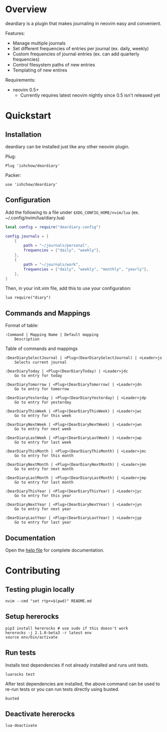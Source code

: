 # Overview

deardiary is a plugin that makes journaling in neovim easy and convenient.

Features:
- Manage multiple journals
- Set different frequencies of entries per journal (ex. daily, weekly)
- Custom frequencies of journal entries (ex. can add quarterly frequencies)
- Control filesystem paths of new entries
- Templating of new entires

Requirements:
- neovim 0.5+
    - Currently requires latest neovim nightly since 0.5 isn't released yet

# Quickstart

## Installation

deardiary can be installed just like any other neovim plugin.

Plug: 

```
Plug 'ishchow/deardiary'
```

Packer:

``` 
use 'ishchow/deardiary' 
```

## Configuration

Add the following to a file under `$XDG_CONFIG_HOME/nvim/lua` (ex.
~/.config/nvim/lua/diary.lua)

```lua
local config = require("deardiary.config")

config.journals = {
    {
        path = "~/journals/personal",
        frequencies = {"daily", "weekly"},
    },
    {
        path = "~/journals/work",
        frequencies = {"daily", "weekly", "monthly", "yearly"},
    },
}
```

Then, in your init.vim file, add this to use your configuration:

```viml
lua require("diary")
```

## Commands and Mappings

Format of table:
```viml
:Command | Mapping Name | Default mapping
    Description
```

Table of commands and mappings
```viml
:DearDiarySelectJournal | <Plug>(DearDiarySelectJournal) | <Leader>js
    Selects current journal

:DearDiaryToday | <Plug>(DearDiaryToday) | <Leader>jdc
    Go to entry for today

:DearDiaryTomorrow | <Plug>(DearDiaryTomorrow) | <Leader>jdn
    Go to entry for tomorrow

:DearDiaryYesterday | <Plug>(DearDiaryYesterday) | <Leader>jdp
    Go to entry for yesterday

:DearDiaryThisWeek | <Plug>(DearDiaryThisWeek) | <Leader>jwc
    Go to entry for this week

:DearDiaryNextWeek | <Plug>(DearDiaryNextWeek) | <Leader>jwn
    Go to entry for next week

:DearDiaryLastWeek | <Plug>(DearDiaryLastWeek) | <Leader>jwp
    Go to entry for last week

:DearDiaryThisMonth | <Plug>(DearDiaryThisMonth) | <Leader>jmc
    Go to entry for this month

:DearDiaryNextMonth | <Plug>(DearDiaryNextMonth) | <Leader>jmn
    Go to entry for next month

:DearDiaryLastMonth | <Plug>(DearDiaryLastMonth) | <Leader>jmp
    Go to entry for last month

:DearDiaryThisYear | <Plug>(DearDiaryThisYear) | <Leader>jyc
    Go to entry for this year

:DearDiaryNextYear | <Plug>(DearDiaryNextYear) | <Leader>jyn
    Go to entry for next year

:DearDiaryLastYear | <Plug>(DearDiaryLastYear) | <Leader>jyp
    Go to entry for last year
```

## Documentation

Open the [help file](https://github.com/ishchow/deardiary/blob/main/doc/deardiary.txt)
for complete documentation.

# Contributing

## Testing plugin locally

`nvim --cmd "set rtp+=$(pwd)" README.md`

## Setup hererocks

```
pip3 install hererocks # use sudo if this doesn't work
hererocks -j 2.1.0-beta3 -r latest env
source env/bin/activate
```

## Run tests

Installs test dependencies if not already installed and runs unit tests.

`luarocks test`

After test dependencies are installed, the above command can be used to re-run
tests or you can run tests directly using busted.

`busted`

## Deactivate hererocks

`lua-deactivate`

